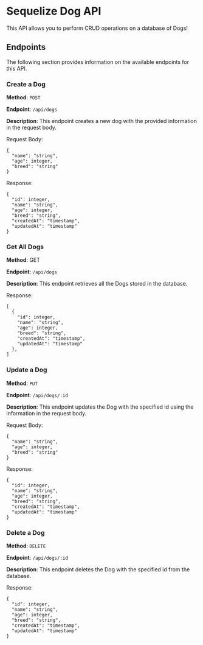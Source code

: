 # Sequelize Dog API
This API allows you to perform CRUD operations on a database of Dogs!

## Endpoints
The following section provides information on the available endpoints for this API.

### Create a Dog

**Method**: ```POST```

**Endpoint**: ```/api/dogs```

**Description**: This endpoint creates a new dog with the provided information in the request body.

Request Body:
```
{
  "name": "string",
  "age": integer,
  "breed": "string"
}
```

Response:
```
{
  "id": integer,
  "name": "string",
  "age": integer,
  "breed": "string",
  "createdAt": "timestamp",
  "updatedAt": "timestamp"
}
```

### Get All Dogs

**Method**: GET

**Endpoint**: ```/api/dogs```

**Description**: This endpoint retrieves all the Dogs stored in the database.

Response:
```
[
  {
    "id": integer,
    "name": "string",
    "age": integer,
    "breed": "string",
    "createdAt": "timestamp",
    "updatedAt": "timestamp"
  },
]
```

### Update a Dog

**Method**: ```PUT```

**Endpoint**: ```/api/dogs/:id```

**Description**: This endpoint updates the Dog with the specified id using the information in the request body.

Request Body:
```
{
  "name": "string",
  "age": integer,
  "breed": "string"
}
```

Response:
```
{
  "id": integer,
  "name": "string",
  "age": integer,
  "breed": "string",
  "createdAt": "timestamp",
  "updatedAt": "timestamp"
}
```

### Delete a Dog

**Method**: ```DELETE```

**Endpoint**: ```/api/dogs/:id```

**Description**: This endpoint deletes the Dog with the specified id from the database.

Response:
```
{
  "id": integer,
  "name": "string",
  "age": integer,
  "breed": "string",
  "createdAt": "timestamp",
  "updatedAt": "timestamp"
}
```